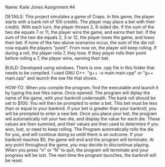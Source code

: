 Name: Kaile Jones
Assignment #4

DETAILS:
This project simulates a game of Craps. In this game, the player starts with a bank roll of 100 credits.
The player may place a bet with their credits. With each turn, the player throws 2, 6-sided die. 
If the sum of the two die equals 7 or 11, the player wins the game, and earns their bet.
If the sum of the two die equals 2, 3 or 12, the player loses the game, and loses their bet.
If none of the two above scenarios occur, the sum of the die roll now equals the players "point".
From now on, the player will keep rolling. If during a roll, the player rolls 7, they lose. 
If they player rolls their point before rolling a 7, the player wins, earning their bet.

BUILD:
Developed using windows.
There is one .cpp file in this folder that needs to be compiled.
I used GNU G++.
    "g++ -o main main.cpp" or "g++ main.cpp" and launch the exe file that shows.

HOW-TO:
When you compile the program, find the executable and launch it by typing the exe files name.
Once opened. The program will diplay the name of the game, with your bankroll underneath. 
The bank roll should be set to $100.
You will then be prompted to enter a bet. This bet must be less than or equal to your bankroll.
If your bet is greater than your bankroll, you will be prompted to enter a new bet.
Once you place your bet, the program will automatically roll your two die, and display 
the value for each die. These values are then summed, and their values are then used to 
determine if you won, lost, or need to keep rolling. The Program automatically rolls the die for you,
and will continue doing so untill there is an outcome. If your bankroll reaches $0, the game will 
end and the program will terminate. 
At any point throughout the game, you may decide to discontinue playing. When you press "n" or "N" to
quit, the program will terminate and your progress will be lost. The next time the program launches,
the bankroll will be reset.
